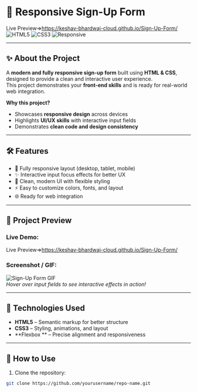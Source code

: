 # 🚀 Responsive Sign-Up Form  

Live Preview=>https://keshav-bhardwaj-cloud.github.io/Sign-Up-Form/
![HTML5](https://img.shields.io/badge/HTML5-E34F26?style=flat&logo=html5&logoColor=white) ![CSS3](https://img.shields.io/badge/CSS3-1572B6?style=flat&logo=css3&logoColor=white) ![Responsive](https://img.shields.io/badge/Responsive-Yes-green)

---

## ✨ About the Project
A **modern and fully responsive sign-up form** built using **HTML & CSS**, designed to provide a clean and interactive user experience.  
This project demonstrates your **front-end skills** and is ready for real-world web integration.  

**Why this project?**  
- Showcases **responsive design** across devices  
- Highlights **UI/UX skills** with interactive input fields  
- Demonstrates **clean code and design consistency**  

---

## 🛠 Features
- 📱 Fully responsive layout (desktop, tablet, mobile)  
- ✨ Interactive input focus effects for better UX  
- 🎨 Clean, modern UI with flexible styling  
- ⚡ Easy to customize colors, fonts, and layout  
- 🌐 Ready for web integration  

---

## 👀 Project Preview
### Live Demo:  
Live Preview=>https://keshav-bhardwaj-cloud.github.io/Sign-Up-Form/ 

### Screenshot / GIF: 
![Sign-Up Form GIF](link-to-your-demo.gif)  
*Hover over input fields to see interactive effects in action!*  

---

## 🧰 Technologies Used
- **HTML5** – Semantic markup for better structure  
- **CSS3** – Styling, animations, and layout  
- **Flexbox ** – Precise alignment and responsiveness  

---

## 🚀 How to Use
1. Clone the repository:  
```bash
git clone https://github.com/yourusername/repo-name.git

